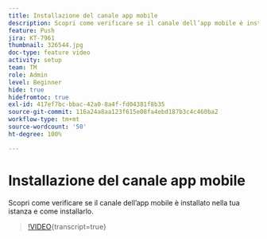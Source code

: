 ```yaml
---
title: Installazione del canale app mobile
description: Scopri come verificare se il canale dell’app mobile è installato nella tua istanza e come installarlo.
feature: Push
jira: KT-7961
thumbnail: 326544.jpg
doc-type: feature video
activity: setup
team: TM
role: Admin
level: Beginner
hide: true
hidefromtoc: true
exl-id: 417ef7bc-bbac-42a0-8a4f-fd04381f8b35
source-git-commit: 116a24a8aa123f615e08fa4ebd187b3c4c460ba2
workflow-type: tm+mt
source-wordcount: '50'
ht-degree: 100%

---
```


# Installazione del canale app mobile

Scopri come verificare se il canale dell’app mobile è installato nella tua istanza e come installarlo.

>[!VIDEO](https://video.tv.adobe.com/v/340423?quality=12&learn=on&captions=ita){transcript=true}
